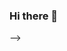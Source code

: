 ### Hi there 👋

<!--
**mdecycu/mdecycu** is a ✨ _special_ ✨ repository because its `README.md` (this file) appears on your GitHub profile.

Here are some ideas to get you started:

- 🔭 I’m currently working on ...
- 🌱 I’m currently learning ...
- 👯 I’m looking to collaborate on ...
- 🤔 I’m looking for help with ...
- 💬 Ask me about ...
- 📫 How to reach me: ...
- 😄 Pronouns: ...
- ⚡ Fun fact: ...

### Pelican

pelican markdown -o blog -s local_publishconf.py

### template

---
Title: 2023 Fall 第十五週
Date: 2023-12-24 11:00
Category: cad2023
Tags: w15, cad2023
Slug: 2023_fall_w15
Author: mdecycu
---

2023 Fall 即將結束, 截至目前, 課程到底傳達了甚麼?

<!-- PELICAN_END_SUMMARY -->

-->
